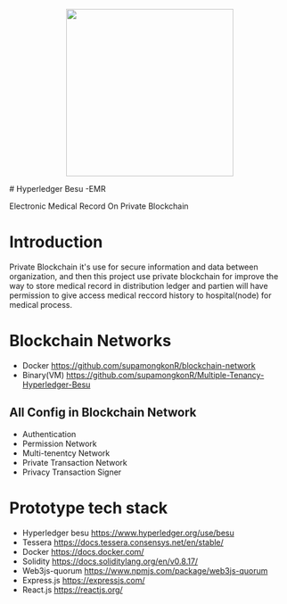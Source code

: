 <p align="center">
 <img src="https://repository-images.githubusercontent.com/206414745/a9aaa900-127c-11ea-8095-5139ce4e7a09" height="300">
</p>
# Hyperledger Besu -EMR


Electronic Medical Record On Private Blockchain


# Introduction

Private Blockchain it's use for secure information and data between organization, and then this project use private blockchain for improve the way to store medical record in distribution ledger and partien will have permission to give access medical reccord history to hospital(node) for medical process.


# Blockchain Networks
 - Docker https://github.com/supamongkonR/blockchain-network
 - Binary(VM) https://github.com/supamongkonR/Multiple-Tenancy-Hyperledger-Besu

## All Config in Blockchain Network
  - Authentication
  - Permission Network
  - Multi-tenentcy Network
  - Private Transaction Network
  - Privacy Transaction Signer 
  



# Prototype tech stack
 - Hyperledger besu https://www.hyperledger.org/use/besu
 - Tessera https://docs.tessera.consensys.net/en/stable/
 - Docker https://docs.docker.com/
 - Solidity https://docs.soliditylang.org/en/v0.8.17/
 - Web3js-quorum https://www.npmjs.com/package/web3js-quorum
 - Express.js https://expressjs.com/
 - React.js https://reactjs.org/

